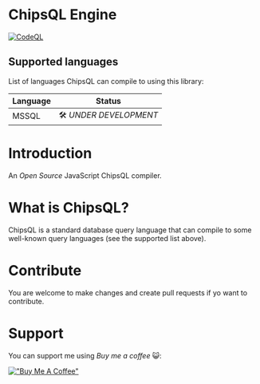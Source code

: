 # ChipsQL Engine

[![CodeQL](https://github.com/OpenGoose/chipsql-engine/actions/workflows/github-code-scanning/codeql/badge.svg)](https://github.com/OpenGoose/chipsql-engine/actions/workflows/github-code-scanning/codeql)

## Supported languages

List of languages ChipsQL can compile to using this library:

| Language | Status                 |
| -------- | ---------------------- |
| MSSQL    | 🛠️ _UNDER DEVELOPMENT_ |

# Introduction

An _Open Source_ JavaScript ChipsQL compiler.

# What is ChipsQL?

ChipsQL is a standard database query language that can compile to some well-known query languages (see the supported list above).

# Contribute

You are welcome to make changes and create pull requests if yo want to contribute.

# Support

You can support me using _Buy me a coffee_ 😺:

[!["Buy Me A Coffee"](https://www.buymeacoffee.com/assets/img/custom_images/orange_img.png)](https://www.buymeacoffee.com/joelkmps)
